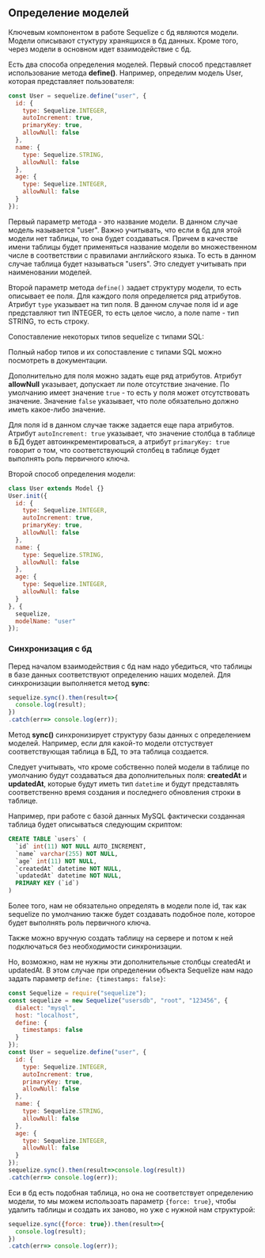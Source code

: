 ## Определение моделей

Ключевым компонентом в работе Sequelize с бд являются модели. Модели описывают стуктуру хранящихся в бд данных. Кроме того, через модели в основном идет 
взаимодействие с бд.

Есть два способа определения моделей. Первый способ представляет использование метода **define()**. Например, определим модель 
User, которая представляет пользователя:

```js
const User = sequelize.define("user", {
  id: {
    type: Sequelize.INTEGER,
    autoIncrement: true,
    primaryKey: true,
    allowNull: false
  },
  name: {
    type: Sequelize.STRING,
    allowNull: false
  },
  age: {
    type: Sequelize.INTEGER,
    allowNull: false
  }
});
```

Первый параметр метода - это название модели. В данном случае 
модель называется "user". Важно учитывать, что если в бд для этой модели нет таблицы, то она будет создаваться. Причем в качестве имени таблицы 
будет применяться название модели во множественном числе в соответствии с правилами английского языка. То есть в данном случае таблица 
будет называться "users". Это следует учитывать при наименовании моделей.

Второй параметр метода `define()` задает структуру модели, то есть описывает ее поля. Для каждого поля определяется ряд атрибутов. 
Атрибут `type` указывает на тип поля. В данном случае поля id и age представляют тип INTEGER, то есть целое число, а 
поле name - тип STRING, то есть строку.

Сопоставление некоторых типов sequelize с типами SQL:

Полный набор типов и их сопоставление с типами SQL можно посмотреть в документации.

Дополнительно для поля можно задать еще ряд атрибутов. Атрибут **allowNull** указывает, допускает ли поле отсутствие значение. По умолчанию 
имеет значение `true` - то есть у поля может отсутствовать значение. Значение `false` указывает, что поле обязательно должно иметь 
какое-либо значение.

Для поля id в данном случае также задается еще пара атрибутов. Атрибут `autoIncrement: true` указывает, что значение столбца в таблице в БД будет автоинкрементироваться, 
а атрибут `primaryKey: true` говорит о том, что соответствующий столбец в таблице будет выполнять роль первичного ключа.

Второй способ определения модели:

```js
class User extends Model {}
User.init({
  id: {
    type: Sequelize.INTEGER,
    autoIncrement: true,
    primaryKey: true,
    allowNull: false
  },
  name: {
    type: Sequelize.STRING,
    allowNull: false
  },
  age: {
    type: Sequelize.INTEGER,
    allowNull: false
  }
}, {
  sequelize,
  modelName: "user"
});
```

### Синхронизация с бд

Перед началом взаимодействия с бд нам надо убедиться, что таблицы в базе данных соответствуют определению наших моделей. Для синхронизации выполняется 
метод **sync**:

```js
sequelize.sync().then(result=>{
  console.log(result);
})
.catch(err=> console.log(err));
```

Метод **sync()** синхронизирует структуру базы данных с определением моделей. Например, если для какой-то модели 
отстуствует соответствующая таблица в БД, то эта таблица создается.

Следует учитывать, что кроме собственно полей модели в таблице по умолчанию будут создаваться два дополнительных поля: **createdAt** 
и **updatedAt**, которые будут иметь тип `datetime` и будут представлять соответственно время создания и последнего обновления строки в таблице.

Например, при работе с базой данных MySQL фактически созданная таблица будет описываться следующим скриптом:

```sql
CREATE TABLE `users` (
  `id` int(11) NOT NULL AUTO_INCREMENT,
  `name` varchar(255) NOT NULL,
  `age` int(11) NOT NULL,
  `createdAt` datetime NOT NULL,
  `updatedAt` datetime NOT NULL,
  PRIMARY KEY (`id`)
)
```

Более того, нам не обязательно определять в модели поле id, так как sequelize по умолчанию также будет создавать подобное поле, которое будет выполнять роль первичного 
ключа.

Также можно вручную создать таблицу на сервере и потом к ней подключаться без необходимости синхронизации.

Но, возможно, нам не нужны эти дополнительные столбцы createdAt и updatedAt. В этом случае при определении объекта Sequelize нам надо задать параметр 
`define: {timestamps: false}`:

```js
const Sequelize = require("sequelize");
const sequelize = new Sequelize("usersdb", "root", "123456", {
  dialect: "mysql",
  host: "localhost",
  define: {
    timestamps: false
  }
});
const User = sequelize.define("user", {
  id: {
    type: Sequelize.INTEGER,
    autoIncrement: true,
    primaryKey: true,
    allowNull: false
  },
  name: {
    type: Sequelize.STRING,
    allowNull: false
  },
  age: {
    type: Sequelize.INTEGER,
    allowNull: false
  }
});
sequelize.sync().then(result=>console.log(result))
.catch(err=> console.log(err));
```

Еси в бд есть подобная таблица, но она не соответствует определению модели, то мы можем использоать параметр `{force: true}`, 
чтобы удалить таблицы и создать их заново, но уже с нужной нам структурой:

```js
sequelize.sync({force: true}).then(result=>{
  console.log(result);
})
.catch(err=> console.log(err));
```

